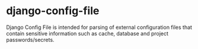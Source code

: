 django-config-file
==================

Django Config File is intended for parsing of external configuration files that contain sensitive information such as cache, database and project passwords/secrets.